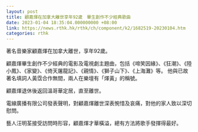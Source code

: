 ```yaml
---
layout: post
title: 顧嘉煇在加拿大離世享年92歲　畢生創作不少經典歌曲
date: 2023-01-04 18:35:04.000000000 +08:00
link: https://news.rthk.hk/rthk/ch/component/k2/1682519-20230104.htm
categories: rthk
---
```


著名音樂家顧嘉煇在加拿大離世，享年92歲。

顧嘉煇畢生創作不少經典的電影及電視劇主題曲，包括《啼笑因緣》、《狂潮》、《陸小鳳》、《家變》、《倚天屠龍記》、《親情》、《獅子山下》、《上海灘》等。 他與已故著名填詞人黃霑合作無間，兩人在樂壇有「煇黃」的稱號。

顧嘉煇退休後返回溫哥華定居，直至離世。 

電線廣播有限公司發表聲明，對顧嘉煇離世深表惋惜及哀痛，對他的家人致以深切慰問。

藝人汪明荃接受訪問時形容，顧嘉煇才華橫溢，總有方法將歌手發揮得最好。
